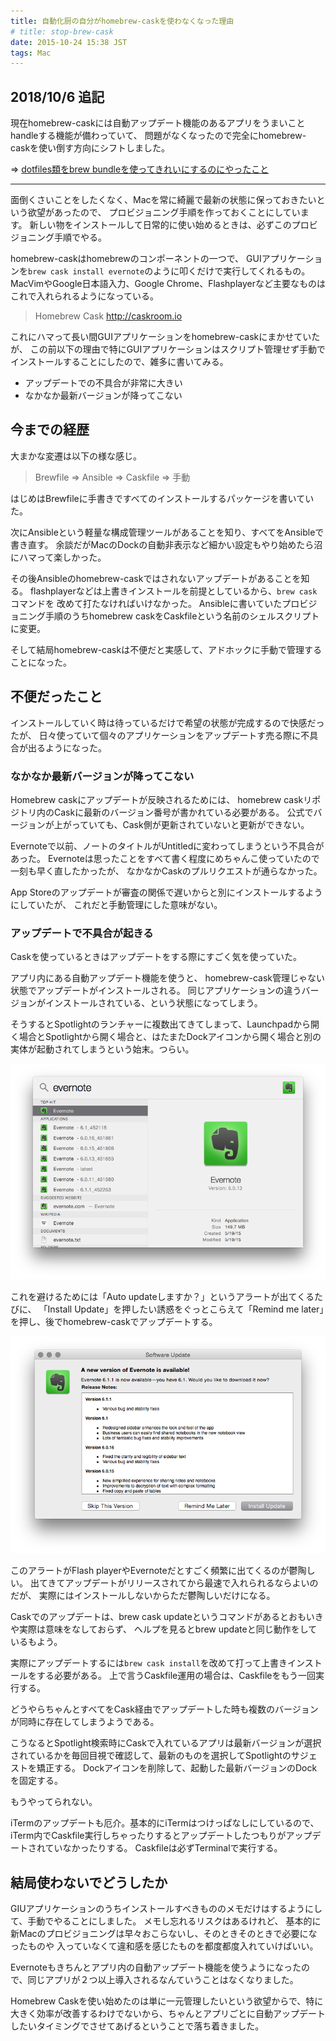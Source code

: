 ```yaml
---
title: 自動化厨の自分がhomebrew-caskを使わなくなった理由
# title: stop-brew-cask
date: 2015-10-24 15:38 JST
tags: Mac
---
```


## 2018/10/6 追記


現在homebrew-caskには自動アップデート機能のあるアプリをうまいことhandleする機能が備わっていて、
問題がなくなったので完全にhomebrew-caskを使い倒す方向にシフトしました。

=> [dotfiles類をbrew bundleを使ってきれいにするのにやったこと](/entry/dotfiles-refined-with-brewfile/)

---

面倒くさいことをしたくなく、Macを常に綺麗で最新の状態に保っておきたいという欲望があったので、
プロビジョニング手順を作っておくことにしています。
新しい物をインストールして日常的に使い始めるときは、必ずこのプロビジョニング手順でやる。

homebrew-caskはhomebrewのコンポーネントの一つで、
GUIアプリケーションを`brew cask install evernote`のように叩くだけで実行してくれるもの。
MacVimやGoogle日本語入力、Google Chrome、Flashplayerなど主要なものはこれで入れられるようになっている。

> Homebrew Cask
> http://caskroom.io

これにハマって長い間GUIアプリケーションをhomebrew-caskにまかせていたが、
この前以下の理由で特にGUIアプリケーションはスクリプト管理せず手動でインストールすることにしたので、雑多に書いてみる。

* アップデートでの不具合が非常に大きい
* なかなか最新バージョンが降ってこない

## 今までの経歴

大まかな変遷は以下の様な感じ。

> Brewfile => Ansible => Caskfile => 手動

はじめはBrewfileに手書きですべてのインストールするパッケージを書いていた。

次にAnsibleという軽量な構成管理ツールがあることを知り、すべてをAnsibleで書き直す。
余談だがMacのDockの自動非表示など細かい設定もやり始めたら沼にハマって楽しかった。

その後Ansibleのhomebrew-caskではされないアップデートがあることを知る。
flashplayerなどは上書きインストールを前提としているから、`brew cask`コマンドを
改めて打たなければいけなかった。
Ansibleに書いていたプロビジョニング手順のうちhomebrew caskをCaskfileという名前のシェルスクリプトに変更。

そして結局homebrew-caskは不便だと実感して、アドホックに手動で管理することになった。

## 不便だったこと

インストールしていく時は待っているだけで希望の状態が完成するので快感だったが、
日々使っていて個々のアプリケーションをアップデートす売る際に不具合が出るようになった。

### なかなか最新バージョンが降ってこない

Homebrew caskにアップデートが反映されるためには、
homebrew caskリポジトリ内のCaskに最新のバージョン番号が書かれている必要がある。
公式でバージョンが上がっていても、Cask側が更新されていないと更新ができない。

Evernoteで以前、ノートのタイトルがUntitledに変わってしまうという不具合があった。
Evernoteは思ったことをすべて書く程度にめちゃんこ使っていたので一刻も早く直したかったが、
なかなかCaskのプルリクエストが通らなかった。

App Storeのアップデートが審査の関係で遅いからと別にインストールするようにしていたが、
これだと手動管理にした意味がない。


### アップデートで不具合が起きる

Caskを使っているときはアップデートをする際にすごく気を使っていた。

アプリ内にある自動アップデート機能を使うと、
homebrew-cask管理じゃない状態でアップデートがインストールされる。
同じアプリケーションの違うバージョンがインストールされている、という状態になってしまう。

そうするとSpotlightのランチャーに複数出てきてしまって、Launchpadから開く場合とSpotlightから開く場合と、はたまたDockアイコンから開く場合と別の実体が起動されてしまうという始末。つらい。

![Spotlightに複数のバージョンが！](multiple_version_on_spotlight.png)

これを避けるためには「Auto updateしますか？」というアラートが出てくるたびに、
「Install Update」を押したい誘惑をぐっとこらえて「Remind me later」を押し、後でhomebrew-caskでアップデートする。

![自動アップデートのアラート](update_alert.png)

このアラートがFlash playerやEvernoteだとすごく頻繁に出てくるのが鬱陶しい。
出てきてアップデートがリリースされてから最速で入れられるならよいのだが、
実際にはインストールしないからただ鬱陶しいだけになる。

Caskでのアップデートは、brew cask updateというコマンドがあるとおもいきや実際は意味をなしておらず、
ヘルプを見るとbrew updateと同じ動作をしているもよう。

実際にアップデートするには`brew cask install`を改めて打って上書きインストールをする必要がある。
上で言うCaskfile運用の場合は、Caskfileをもう一回実行する。

どうやらちゃんとすべてをCask経由でアップデートした時も複数のバージョンが同時に存在してしまうようである。

こうなるとSpotlight検索時にCaskで入れているアプリは最新バージョンが選択されているかを毎回目視で確認して、最新のものを選択してSpotlightのサジェストを矯正する。
Dockアイコンを削除して、起動した最新バージョンのDockを固定する。

もうやってられない。

iTermのアップデートも厄介。基本的にiTermはつけっぱなしにしているので、
iTerm内でCaskfile実行しちゃったりするとアップデートしたつもりがアップデートされていなかったりする。
Caskfileは必ずTerminalで実行する。

## 結局使わないでどうしたか

GIUアプリケーションのうちインストールすべきもののメモだけはするようにして、手動でやることにしました。
メモし忘れるリスクはあるけれど、
基本的に新Macのプロビジョニングは早々おこらないし、そのときそのときで必要になったものや
入っていなくて違和感を感じたものを都度都度入れていけばいい。

Evernoteもきちんとアプリ内の自動アップデート機能を使うようになったので、同じアプリが２つ以上導入されるなんていうことはなくなりました。

Homebrew Caskを使い始めたのは単に一元管理したいという欲望からで、特に大きく効率が改善するわけでないから、ちゃんとアプリごとに自動アップデートしたいタイミングでさせてあげるということで落ち着きました。
